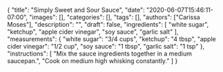 {
    "title": "Simply Sweet and Sour Sauce",
    "date": "2020-06-07T15:46:11-07:00",
    "images": [],
    "categories": [],
    "tags": [],
    "authors": ["Carissa Moses"],
    "description": "",
    "draft": false,
    "ingredients": [
        "white sugar",
        "ketchup",
        "apple cider vinegar",
        "soy sauce",
        "garlic salt"
    ],
    "measurements": {
        "white sugar": "3/4 cups",
        "ketchup": "4 tbsp",
        "apple cider vinegar": "1/2 cup",
        "soy sauce": "1 tbsp",
        "garlic salt": "1 tsp"
    },
    "instructions": [
        "Mix the sauce ingredients together in a medium saucepan.",
        "Cook on medium high whisking constantly."
    ]
}